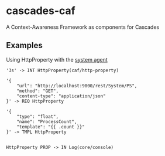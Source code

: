 cascades-caf
============

A Context-Awareness Framework as components for Cascades

## Examples
Using HttpProperty with the [system agent](https://github.com/patchwork-toolkit/agent-examples/tree/master/system)

```
'3s' -> INT HttpProperty(caf/http-property)

'{
	"url": "http://localhost:9000/rest/System/PS", 
	"method": "GET",
	"content-type": "application/json"
}' -> REQ HttpProperty

'{
	"type": "float",	
	"name": "ProcessCount",
	"template": "{{ .count }}"
}' -> TMPL HttpProperty


HttpProperty PROP -> IN Log(core/console)
```